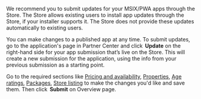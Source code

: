 We recommend you to submit updates for your MSIX/PWA apps through the Store. The Store allows existing users to install app updates through the Store, if your installer supports it. The Store does not provide these updates automatically to existing users. 

You can make changes to a published app at any time. To submit updates, go to the application's page in Partner Center and click  **Update** on the right-hand side for your app submission that’s live on the Store. This will create a new submission for the application, using the info from your previous submission as a starting point. 

Go to the required sections like [Pricing and availability](../../../apps/publish/publish-your-app/price-and-availability.md), [Properties](../../../apps/publish/publish-your-app/enter-app-properties.md), [Age ratings](../../../apps/publish/publish-your-app/age-ratings.md), [Packages](../../../apps/publish/publish-your-app/upload-app-packages.md), [Store listing](../../../apps/publish/publish-your-app/create-app-store-listing.md) to make the changes you'd like and save them. Then click  **Submit** on Overview page.
